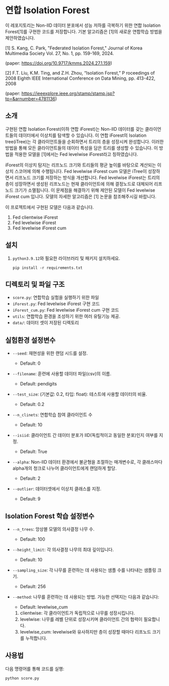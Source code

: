 # 연합 Isolation Forest

이 레포지토리는 Non-IID 데이터 분포에서 성능 저하를 극복하기 위한 연합 Isolation Forest[1]를 구현한 코드를 저장합니다.
기본 알고리즘은 [1]의 새로운 연합학습 방법을 제안하였습니다.

[1] S. Kang, C. Park, "Federated Isolation Forest," Journal of Korea Multimedia Society Vol. 27, No. 1, pp. 159-169, 2024.

(paper: https://doi.org/10.9717/kmms.2024.27.1.159)

[2] F.T. Liu, K.M. Ting, and Z.H. Zhou, “Isolation Forest,” P roceedings of 2008 Eighth IEEE International Conference on Data Mining, pp.
413-422, 2008

(paper: https://ieeexplore.ieee.org/stamp/stamp.jsp?tp=&arnumber=4781136)


## 소개

구현된 연합 Isolation Forest(이하 연합 iForest)는 Non-IID 데이터를 갖는 클라이언트들의 데이터에서 이상치를 탐색할 수 있습니다.
이 연합 iForest의 Isolation tree(iTree)는 각 클라이언트들을 순회하면서 트리의 층을 성장시켜 완성합니다. 
이러한 방법을 통해 모든 클라이언트들의 데이터 특성을 담은 트리를 생성할 수 있습니다. 이 방법을 적용한 모델을 [1]에서는 Fed levelwise iForest라고 칭하였습니다.

iForest의 이상치 탐지는 리프노드 크기와 트리들의 평균 높이를 바탕으로 계산되는 이상치 스코어에 의해 수행됩니다. Fed levelwise iForest cum 모델은 iTree이 성장하면서 리프노드 크기를 저장하는 방식을 개선합니다. 
Fed levelwise iForest는 트리의 층이 성장하면서 생성된 리프노드는 현재 클라이언트에 의해 결정노드로 대체되어 리프노드 크기가 소멸됩니다. 이 문제점을 해결하기 위해 제안된 모델이 Fed levelwise iForest cum 입니다.
모델의 자세한 알고리즘은 [1] 논문을 참조해주시길 바랍니다.

이 프로젝트에서 구현된 모델은 다음과 같습니다.
1. Fed clientwise iForest
2. Fed levelwise iForest
3. Fed levelwise iForest cum

## 설치

1. `python3.9.12`와 필요한 라이브러리 및 패키지 설치하세요.
   ```
   pip install -r requirements.txt
   ```

## 디렉토리 및 파일 구조

- `score.py`: 연합학습 실험을 실행하기 위한 파일 
- `iForest.py`: Fed levelwise iForest 구현 코드
- `iForest_cum.py`: Fed levelwise iForest cum 구현 코드
- `utils`: 연합학습 환경을 조성하기 위한 여러 유틸기능 제공.
- `data/`: 데이터 셋이 저장된 디렉토리

## 실험환경 설정변수
- `--seed`: 재현성을 위한 랜덤 시드를 설정.
  - Default: 0
- `--filename`: 훈련에 사용할 데이터 파일(csv)의 이름.
  - Default: pendigits
- `--test_size`: (기본값: 0.2, 타입: float): 테스트에 사용할 데이터의 비율.
  - Default: 0.2
- `--n_clinets`: 연합학습 참여 클라이언트 수
  - Default: 10
  
- `--isiid`: 클라이언트 간 데이터 분포가 IID(독립적이고 동일한 분포)인지 여부를 지정.
  - Default: True
   
- `--alpha`: Non-IID 데이터 환경에서 불균형을 조절하는 매개변수로, 각 클래스마다 alpha개의 청크로 나누어 클라이언트에게 랜덤하게 할당.
  - Default: 2

- `--outlier`: 데이터셋에서 이상치 클래스를 지정.
  - Default: 9

## Isolation Forest 학습 설정변수
- `--n_trees`: 앙상블 모델의 의사결정 나무 수.
  - Default: 100

- `--height_limit`: 각 의사결정 나무의 최대 깊이입니다.
  - Default: 10

- `--sampling_size`: 각 나무를 훈련하는 데 사용되는 샘플 수를 나타내는 샘플링 크기.
  - Default: 256

- `--method`: 나무를 훈련하는 데 사용되는 방법. 가능한 선택지는 다음과 같습니다:
  - Default: levelwise_cum
  1. clientwise: 각 클라이언트가 독립적으로 나무를 성장시킵니다.
  2. levelwise: 나무를 레벨 단위로 성장시키며 클라이언트 간의 협력이 필요합니다.
  3. levelwise_cum: levelwise와 유사하지만 층이 성장할 때마다 리프노드 크기를 누적합니다.

## 사용법
다음 명령어를 통해 코드를 실행:
```
python score.py
```